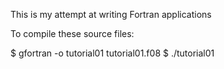 This is my attempt at writing Fortran applications

To compile these source files:

  $ gfortran -o tutorial01 tutorial01.f08
  $ ./tutorial01
